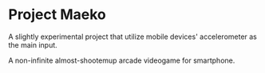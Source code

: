 # Project Maeko
A slightly experimental project that utilize mobile devices' accelerometer as the main input.

A non-infinite almost-shootemup arcade videogame for smartphone.